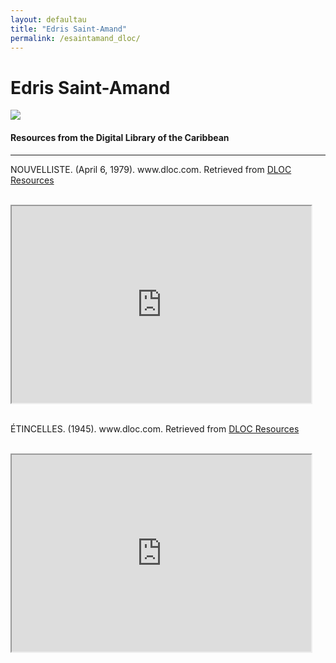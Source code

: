 ```yaml
---
layout: defaultau
title: "Edris Saint-Amand"
permalink: /esaintamand_dloc/
---
```

<!-- partial:index.partial.html -->
<div class="content">
    <h1>Edris Saint-Amand</h1>
    <div class="quote">
        <div><img src="http://ile-en-ile.org/wp-content/uploads/2004/02/saint-amand.jpg" class="logo"></div>
    </div>
    <body>
    <h4>Resources from the Digital Library of the Caribbean</h4><hr>
    <div class="container-mt-5">
      <div class="row">
            <div class="col-md-6">
                <p>NOUVELLISTE. (April 6, 1979). www.dloc.com. Retrieved from <a href="https://www.dloc.com/UF00000081/10360/images" target="_blank">DLOC Resources</a></p><br>
                <iframe width="95%" height="315" src="https://www.dloc.com/UF00000081/10360/images"></iframe>
                <br>
                <br>
        </div>
      <div class="col-md-6">
            <p>ÉTINCELLES. (1945). www.dloc.com. Retrieved from <a href="https://www.dloc.com/UF00081370/00001/images" target="_blank">DLOC Resources</a></p><br>
            <iframe width="95%" height="315" src="https://www.dloc.com/UF00081370/00001/images"></iframe>
            <br>
            <br>
        </div>
        </div>
    </body> 
          </div>
  <!-- partial -->
<script src='https://cdnjs.cloudflare.com/ajax/libs/jquery/3.1.1/jquery.min.js'></script><script  src="{{ site.baseurl }}/assets/js/authorscript.js"></script>
